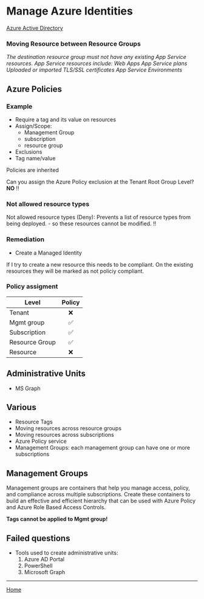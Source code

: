 # Manage Azure Identities
[Azure Active Directory](AzureActiveDirectory.md)

### Moving Resource between Resource Groups
_The destination resource group must not have any existing App Service resources. App Service resources include:
Web Apps
App Service plans
Uploaded or imported TLS/SSL certificates
App Service Environments_

## Azure Policies
### Example
- Require a tag and its value on resources
- Assign/Scope:
  - Management Group
  - subscription
  - resource group
- Exclusions
- Tag name/value

Policies are inherited 

Can you assign the Azure Policy exclusion at the Tenant Root Group Level? **NO** :bangbang:


### Not allowed resource types 
Not allowed resource types (Deny): Prevents a list of resource types from being deployed. - so these resources cannot be modified. :bangbang:
### Remediation
- Create a Managed Identity

If I try to create a new resource this needs to be compliant.
On the existing resources they will be marked as not policiy compliant.

### Policy assigment
| Level  |      Policy   | 
|----------|:-------------:|
| Tenant |  :x: | 
| Mgmt group|    :white_check_mark:   |  
| Subscription|    :white_check_mark:  |  
| Resource Group|    :white_check_mark:   |  
| Resource|    :x:   |  

## Administrative Units
- MS Graph

## Various

- Resource Tags
- Moving resources across resource groups
- Moving resources across subscriptions
- Azure Policy service
- Management Groups: each management group can have one or more subscriptions 

## Management Groups
Management groups are containers that help you manage access, policy, and compliance across multiple subscriptions. Create these containers to build an effective and efficient hierarchy that can be used with Azure Policy and Azure Role Based Access Controls.

**Tags cannot be applied to Mgmt group!**

## Failed questions
- Tools used to create administrative units:
   1. Azure AD Portal
   2. PowerShell
   3. Microsoft Graph

---

[Home](README.md)